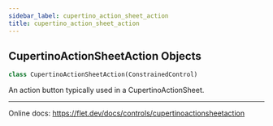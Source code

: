 ```yaml
---
sidebar_label: cupertino_action_sheet_action
title: cupertino_action_sheet_action
---
```


## CupertinoActionSheetAction Objects

```python
class CupertinoActionSheetAction(ConstrainedControl)
```

An action button typically used in a CupertinoActionSheet.

-----

Online docs: https://flet.dev/docs/controls/cupertinoactionsheetaction

